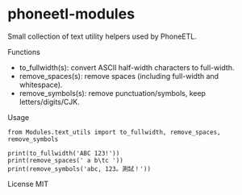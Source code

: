 # phoneetl-modules

Small collection of text utility helpers used by PhoneETL.

Functions
- to_fullwidth(s): convert ASCII half-width characters to full-width.
- remove_spaces(s): remove spaces (including full-width and whitespace).
- remove_symbols(s): remove punctuation/symbols, keep letters/digits/CJK.

Usage
```
from Modules.text_utils import to_fullwidth, remove_spaces, remove_symbols

print(to_fullwidth('ABC 123!'))
print(remove_spaces(' a b\tc '))
print(remove_symbols('abc, 123。測試！'))
```

License
MIT
